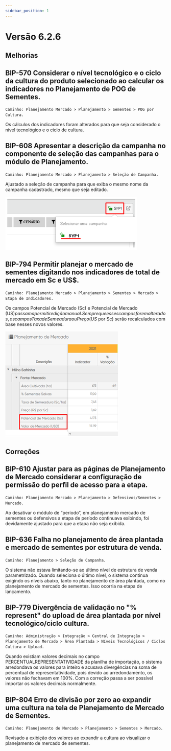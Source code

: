 ```yaml
---
sidebar_position: 1
---
```

# Versão 6.2.6

## Melhorias

## **BIP-570 Considerar o nível tecnológico e o ciclo da cultura do produto selecionado ao calcular os indicadores no Planejamento de POG de Sementes.**
`Caminho: Planejamento Mercado > Planejamento > Sementes > POG por Cultura.`

Os cálculos dos indicadores foram alterados para que seja considerado o nível tecnológico e o ciclo de cultura.

## **BIP-608 Apresentar a descrição da campanha no componente de seleção das campanhas para o módulo de Planejamento.**
`Caminho: Planejamento Mercado > Planejamento > Seleção de Campanha.`

Ajustado a seleção de campanha para que exiba o mesmo nome da campanha cadastrado, mesmo que seja editado.

![Docusaurus logo](/img/bip-608.png)

## **BIP-794 Permitir planejar o mercado de sementes digitando nos indicadores de total de mercado em Sc e US$.**
`Caminho: Planejamento Mercado > Planejamento > Sementes > Mercado > Etapa de Indicadores.`

Os campos Potencial de Mercado (Sc) e Potencial de Mercado (US$) passam a permitir edição manual. Sempre que esses campos forem alterados, os campos Taxa de Semeadura ou Preço (US$ por Sc) serão recalculados com base nesses novos valores.

![Docusaurus logo](/img/bip-794.png)

## Correções

## **BIP-610 Ajustar para as páginas de Planejamento de Mercado considerar a configuração de permissão do perfil de acesso para a etapa.**
`Caminho: Planejamento Mercado > Planejamento > Defensivos/Sementes > Mercado.`

Ao desativar o módulo de “período”, em planejamento mercado de sementes ou defensivos a etapa de período continuava exibindo, foi devidamente ajustado para que a etapa não seja exibida.

## **BIP-636 Falha no planejamento de área plantada e mercado de sementes por estrutura de venda.**
`Caminho: Planejamento > Seleção de Campanha.`

O sistema não estava limitando-se ao último nível de estrutura de venda parametrizado. Quando seleciona o último nível, o sistema continua exigindo os níveis abaixo, tanto no planejamento de área plantada, como no planejamento de mercado de sementes. Isso ocorria na etapa de lançamento.

## **BIP-779 Divergência de validação no "% represent" do upload de área plantada por nível tecnológico/ciclo cultura.**
`Caminho: Administração > Integração > Central de Integração > Planejamento de Mercado > Área Plantada > Níveis Tecnológicos / Ciclos Cultura > Upload.`

Quando existiam valores decimais no campo PERCENTUALREPRESENTATIVIDADE da planilha de importação, o sistema arredondava os valores para inteiro e acusava divergências na soma de percentual de representatividade, pois devido ao arredondamento, os valores não fechavam em 100%. Com a correção passa a ser possível importar os valores decimais normalmente.

## **BIP-804 Erro de divisão por zero ao expandir uma cultura na tela de Planejamento de Mercado de Sementes.**
`Caminho: Planejamento de Mercado > Planejamento > Sementes > Mercado.`

Revisado a exibição dos valores ao expandir a cultura ao visualizar o planejamento de mercado de sementes.



